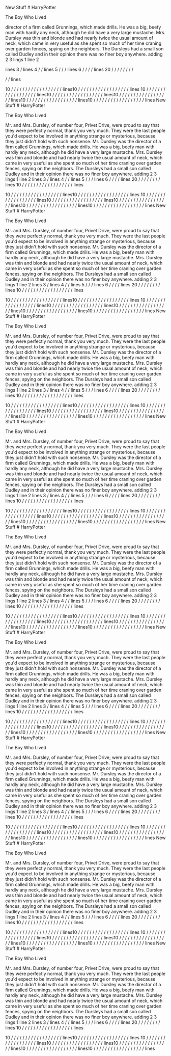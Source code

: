 New Stuff # HarryPotter


The Boy Who Lived

 director of a firm called Grunnings, which made
drills. He was a big, beefy man with hardly any neck, although he did
have a very large mustache. Mrs. Dursley was thin and blonde and had
nearly twice the usual amount of neck, which came in very useful as she
spent so much of her time craning over garden fences, spying on the
neighbors. The Dursleys had a small son called Dudley and in their
opinion there was no finer boy anywhere.
adding
2
3 lings
1 line
2













lines
3
/
lines
4
/
/
lines
5
/
/
/
lines
6
/
/
/
/
lines
20
/
/
/
/
/
/
/
/

/
/
lines

10
/
/
/
/
/
/
/
/
/
/
/
/
/
/
/
/
/
/
lines10
/
/
/
/
/
/
/
/
/
/
/
/
/
/
/
/
/
/
lines
10
/
/
/
/
/
/
/
/
/
/
/
/
/
/
/
/
/
/
lines10
/
/
/
/
/
/
/
/
/
/
/
/
/
/
/
/
/
/
lines10
/
/
/
/
/
/
/
/
/
/
/
/
/
/
/
/
/
/
lines10
/
/
/
/
/
/
/
/
/
/
/
/
/
/
/
/
/
/
lines10
/
/
/
/
/
/
/
/
/
/
/
/
/
/
/
/
/
/
lines
New Stuff # HarryPotter


The Boy Who Lived

Mr. and Mrs. Dursley, of number four, Privet Drive, were proud to say
that they were perfectly normal, thank you very much. They were the last
people you'd expect to be involved in anything strange or mysterious,
because they just didn't hold with such nonsense.
Mr. Dursley was the director of a firm called Grunnings, which made
drills. He was a big, beefy man with hardly any neck, although he did
have a very large mustache. Mrs. Dursley was thin and blonde and had
nearly twice the usual amount of neck, which came in very useful as she
spent so much of her time craning over garden fences, spying on the
neighbors. The Dursleys had a small son called Dudley and in their
opinion there was no finer boy anywhere.
adding
2
3 lings
1 line
2
lines
3
/
lines
4
/
/
lines
5
/
/
/
lines
6
/
/
/
/
lines
20
/
/
/
/
/
/
/
/
lines
10
/
/
/
/
/
/
/
/
/
/
/
/
/
/
/
/
/
/
lines

10
/
/
/
/
/
/
/
/
/
/
/
/
/
/
/
/
/
/
lines10
/
/
/
/
/
/
/
/
/
/
/
/
/
/
/
/
/
/
lines
10
/
/
/
/
/
/
/
/
/
/
/
/
/
/
/
/
/
/
lines10
/
/
/
/
/
/
/
/
/
/
/
/
/
/
/
/
/
/
lines10
/
/
/
/
/
/
/
/
/
/
/
/
/
/
/
/
/
/
lines10
/
/
/
/
/
/
/
/
/
/
/
/
/
/
/
/
/
/
lines10
/
/
/
/
/
/
/
/
/
/
/
/
/
/
/
/
/
/
lines
New Stuff # HarryPotter


The Boy Who Lived

Mr. and Mrs. Dursley, of number four, Privet Drive, were proud to say
that they were perfectly normal, thank you very much. They were the last
people you'd expect to be involved in anything strange or mysterious,
because they just didn't hold with such nonsense.
Mr. Dursley was the director of a firm called Grunnings, which made
drills. He was a big, beefy man with hardly any neck, although he did
have a very large mustache. Mrs. Dursley was thin and blonde and had
nearly twice the usual amount of neck, which came in very useful as she
spent so much of her time craning over garden fences, spying on the
neighbors. The Dursleys had a small son called Dudley and in their
opinion there was no finer boy anywhere.
adding
2
3 lings
1 line
2
lines
3
/
lines
4
/
/
lines
5
/
/
/
lines
6
/
/
/
/
lines
20
/
/
/
/
/
/
/
/
lines
10
/
/
/
/
/
/
/
/
/
/
/
/
/
/
/
/
/
/
lines

10
/
/
/
/
/
/
/
/
/
/
/
/
/
/
/
/
/
/
lines10
/
/
/
/
/
/
/
/
/
/
/
/
/
/
/
/
/
/
lines
10
/
/
/
/
/
/
/
/
/
/
/
/
/
/
/
/
/
/
lines10
/
/
/
/
/
/
/
/
/
/
/
/
/
/
/
/
/
/
lines10
/
/
/
/
/
/
/
/
/
/
/
/
/
/
/
/
/
/
lines10
/
/
/
/
/
/
/
/
/
/
/
/
/
/
/
/
/
/
lines10
/
/
/
/
/
/
/
/
/
/
/
/
/
/
/
/
/
/
lines
New Stuff # HarryPotter


The Boy Who Lived

Mr. and Mrs. Dursley, of number four, Privet Drive, were proud to say
that they were perfectly normal, thank you very much. They were the last
people you'd expect to be involved in anything strange or mysterious,
because they just didn't hold with such nonsense.
Mr. Dursley was the director of a firm called Grunnings, which made
drills. He was a big, beefy man with hardly any neck, although he did
have a very large mustache. Mrs. Dursley was thin and blonde and had
nearly twice the usual amount of neck, which came in very useful as she
spent so much of her time craning over garden fences, spying on the
neighbors. The Dursleys had a small son called Dudley and in their
opinion there was no finer boy anywhere.
adding
2
3 lings
1 line
2
lines
3
/
lines
4
/
/
lines
5
/
/
/
lines
6
/
/
/
/
lines
20
/
/
/
/
/
/
/
/
lines
10
/
/
/
/
/
/
/
/
/
/
/
/
/
/
/
/
/
/
lines

10
/
/
/
/
/
/
/
/
/
/
/
/
/
/
/
/
/
/
lines10
/
/
/
/
/
/
/
/
/
/
/
/
/
/
/
/
/
/
lines
10
/
/
/
/
/
/
/
/
/
/
/
/
/
/
/
/
/
/
lines10
/
/
/
/
/
/
/
/
/
/
/
/
/
/
/
/
/
/
lines10
/
/
/
/
/
/
/
/
/
/
/
/
/
/
/
/
/
/
lines10
/
/
/
/
/
/
/
/
/
/
/
/
/
/
/
/
/
/
lines10
/
/
/
/
/
/
/
/
/
/
/
/
/
/
/
/
/
/
lines
New Stuff # HarryPotter


The Boy Who Lived

Mr. and Mrs. Dursley, of number four, Privet Drive, were proud to say
that they were perfectly normal, thank you very much. They were the last
people you'd expect to be involved in anything strange or mysterious,
because they just didn't hold with such nonsense.
Mr. Dursley was the director of a firm called Grunnings, which made
drills. He was a big, beefy man with hardly any neck, although he did
have a very large mustache. Mrs. Dursley was thin and blonde and had
nearly twice the usual amount of neck, which came in very useful as she
spent so much of her time craning over garden fences, spying on the
neighbors. The Dursleys had a small son called Dudley and in their
opinion there was no finer boy anywhere.
adding
2
3 lings
1 line
2
lines
3
/
lines
4
/
/
lines
5
/
/
/
lines
6
/
/
/
/
lines
20
/
/
/
/
/
/
/
/
lines
10
/
/
/
/
/
/
/
/
/
/
/
/
/
/
/
/
/
/
lines

10
/
/
/
/
/
/
/
/
/
/
/
/
/
/
/
/
/
/
lines10
/
/
/
/
/
/
/
/
/
/
/
/
/
/
/
/
/
/
lines
10
/
/
/
/
/
/
/
/
/
/
/
/
/
/
/
/
/
/
lines10
/
/
/
/
/
/
/
/
/
/
/
/
/
/
/
/
/
/
lines10
/
/
/
/
/
/
/
/
/
/
/
/
/
/
/
/
/
/
lines10
/
/
/
/
/
/
/
/
/
/
/
/
/
/
/
/
/
/
lines10
/
/
/
/
/
/
/
/
/
/
/
/
/
/
/
/
/
/
lines
New Stuff # HarryPotter


The Boy Who Lived

Mr. and Mrs. Dursley, of number four, Privet Drive, were proud to say
that they were perfectly normal, thank you very much. They were the last
people you'd expect to be involved in anything strange or mysterious,
because they just didn't hold with such nonsense.
Mr. Dursley was the director of a firm called Grunnings, which made
drills. He was a big, beefy man with hardly any neck, although he did
have a very large mustache. Mrs. Dursley was thin and blonde and had
nearly twice the usual amount of neck, which came in very useful as she
spent so much of her time craning over garden fences, spying on the
neighbors. The Dursleys had a small son called Dudley and in their
opinion there was no finer boy anywhere.
adding
2
3 lings
1 line
2
lines
3
/
lines
4
/
/
lines
5
/
/
/
lines
6
/
/
/
/
lines
20
/
/
/
/
/
/
/
/
lines
10
/
/
/
/
/
/
/
/
/
/
/
/
/
/
/
/
/
/
lines

10
/
/
/
/
/
/
/
/
/
/
/
/
/
/
/
/
/
/
lines10
/
/
/
/
/
/
/
/
/
/
/
/
/
/
/
/
/
/
lines
10
/
/
/
/
/
/
/
/
/
/
/
/
/
/
/
/
/
/
lines10
/
/
/
/
/
/
/
/
/
/
/
/
/
/
/
/
/
/
lines10
/
/
/
/
/
/
/
/
/
/
/
/
/
/
/
/
/
/
lines10
/
/
/
/
/
/
/
/
/
/
/
/
/
/
/
/
/
/
lines10
/
/
/
/
/
/
/
/
/
/
/
/
/
/
/
/
/
/
lines
New Stuff # HarryPotter


The Boy Who Lived

Mr. and Mrs. Dursley, of number four, Privet Drive, were proud to say
that they were perfectly normal, thank you very much. They were the last
people you'd expect to be involved in anything strange or mysterious,
because they just didn't hold with such nonsense.
Mr. Dursley was the director of a firm called Grunnings, which made
drills. He was a big, beefy man with hardly any neck, although he did
have a very large mustache. Mrs. Dursley was thin and blonde and had
nearly twice the usual amount of neck, which came in very useful as she
spent so much of her time craning over garden fences, spying on the
neighbors. The Dursleys had a small son called Dudley and in their
opinion there was no finer boy anywhere.
adding
2
3 lings
1 line
2
lines
3
/
lines
4
/
/
lines
5
/
/
/
lines
6
/
/
/
/
lines
20
/
/
/
/
/
/
/
/
lines
10
/
/
/
/
/
/
/
/
/
/
/
/
/
/
/
/
/
/
lines

10
/
/
/
/
/
/
/
/
/
/
/
/
/
/
/
/
/
/
lines10
/
/
/
/
/
/
/
/
/
/
/
/
/
/
/
/
/
/
lines
10
/
/
/
/
/
/
/
/
/
/
/
/
/
/
/
/
/
/
lines10
/
/
/
/
/
/
/
/
/
/
/
/
/
/
/
/
/
/
lines10
/
/
/
/
/
/
/
/
/
/
/
/
/
/
/
/
/
/
lines10
/
/
/
/
/
/
/
/
/
/
/
/
/
/
/
/
/
/
lines10
/
/
/
/
/
/
/
/
/
/
/
/
/
/
/
/
/
/
lines
New Stuff # HarryPotter


The Boy Who Lived

Mr. and Mrs. Dursley, of number four, Privet Drive, were proud to say
that they were perfectly normal, thank you very much. They were the last
people you'd expect to be involved in anything strange or mysterious,
because they just didn't hold with such nonsense.
Mr. Dursley was the director of a firm called Grunnings, which made
drills. He was a big, beefy man with hardly any neck, although he did
have a very large mustache. Mrs. Dursley was thin and blonde and had
nearly twice the usual amount of neck, which came in very useful as she
spent so much of her time craning over garden fences, spying on the
neighbors. The Dursleys had a small son called Dudley and in their
opinion there was no finer boy anywhere.
adding
2
3 lings
1 line
2
lines
3
/
lines
4
/
/
lines
5
/
/
/
lines
6
/
/
/
/
lines
20
/
/
/
/
/
/
/
/
lines
10
/
/
/
/
/
/
/
/
/
/
/
/
/
/
/
/
/
/
lines

10
/
/
/
/
/
/
/
/
/
/
/
/
/
/
/
/
/
/
lines10
/
/
/
/
/
/
/
/
/
/
/
/
/
/
/
/
/
/
lines
10
/
/
/
/
/
/
/
/
/
/
/
/
/
/
/
/
/
/
lines10
/
/
/
/
/
/
/
/
/
/
/
/
/
/
/
/
/
/
lines10
/
/
/
/
/
/
/
/
/
/
/
/
/
/
/
/
/
/
lines10
/
/
/
/
/
/
/
/
/
/
/
/
/
/
/
/
/
/
lines10
/
/
/
/
/
/
/
/
/
/
/
/
/
/
/
/
/
/
lines
New Stuff # HarryPotter


The Boy Who Lived

Mr. and Mrs. Dursley, of number four, Privet Drive, were proud to say
that they were perfectly normal, thank you very much. They were the last
people you'd expect to be involved in anything strange or mysterious,
because they just didn't hold with such nonsense.
Mr. Dursley was the director of a firm called Grunnings, which made
drills. He was a big, beefy man with hardly any neck, although he did
have a very large mustache. Mrs. Dursley was thin and blonde and had
nearly twice the usual amount of neck, which came in very useful as she
spent so much of her time craning over garden fences, spying on the
neighbors. The Dursleys had a small son called Dudley and in their
opinion there was no finer boy anywhere.
adding
2
3 lings
1 line
2
lines
3
/
lines
4
/
/
lines
5
/
/
/
lines
6
/
/
/
/
lines
20
/
/
/
/
/
/
/
/
lines
10
/
/
/
/
/
/
/
/
/
/
/
/
/
/
/
/
/
/
lines

10
/
/
/
/
/
/
/
/
/
/
/
/
/
/
/
/
/
/
lines10
/
/
/
/
/
/
/
/
/
/
/
/
/
/
/
/
/
/
lines
10
/
/
/
/
/
/
/
/
/
/
/
/
/
/
/
/
/
/
lines10
/
/
/
/
/
/
/
/
/
/
/
/
/
/
/
/
/
/
lines10
/
/
/
/
/
/
/
/
/
/
/
/
/
/
/
/
/
/
lines10
/
/
/
/
/
/
/
/
/
/
/
/
/
/
/
/
/
/
lines10
/
/
/
/
/
/
/
/
/
/
/
/
/
/
/
/
/
/
lines
New Stuff # HarryPotter


The Boy Who Lived

Mr. and Mrs. Dursley, of number four, Privet Drive, were proud to say
that they were perfectly normal, thank you very much. They were the last
people you'd expect to be involved in anything strange or mysterious,
because they just didn't hold with such nonsense.
Mr. Dursley was the director of a firm called Grunnings, which made
drills. He was a big, beefy man with hardly any neck, although he did
have a very large mustache. Mrs. Dursley was thin and blonde and had
nearly twice the usual amount of neck, which came in very useful as she
spent so much of her time craning over garden fences, spying on the
neighbors. The Dursleys had a small son called Dudley and in their
opinion there was no finer boy anywhere.
adding
2
3 lings
1 line
2
lines
3
/
lines
4
/
/
lines
5
/
/
/
lines
6
/
/
/
/
lines
20
/
/
/
/
/
/
/
/
lines
10
/
/
/
/
/
/
/
/
/
/
/
/
/
/
/
/
/
/
lines

10
/
/
/
/
/
/
/
/
/
/
/
/
/
/
/
/
/
/
lines10
/
/
/
/
/
/
/
/
/
/
/
/
/
/
/
/
/
/
lines
10
/
/
/
/
/
/
/
/
/
/
/
/
/
/
/
/
/
/
lines10
/
/
/
/
/
/
/
/
/
/
/
/
/
/
/
/
/
/
lines10
/
/
/
/
/
/
/
/
/
/
/
/
/
/
/
/
/
/
lines10
/
/
/
/
/
/
/
/
/
/
/
/
/
/
/
/
/
/
lines10
/
/
/
/
/
/
/
/
/
/
/
/
/
/
/
/
/
/
lines

